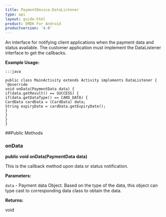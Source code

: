 ```yaml
---
title: PaymentDevice.DataListener
type: api
layout: guide.html
product: EMDK For Android
productversion: '4.0'
---
```



An interface for notifying client applications when the payment data and
 status available. The customer application must implement the
 DataListener interface to get the callbacks.
 
 

**Example Usage:**
	
	:::java
	
	public class MainActivity extends Activity implements DataListener {
	'@override
	void onData(PaymentData data) {
	if(data.getResult() == SUCCESS) {
	if(data.getDataType() == CARD_DATA) {
	CardData cardData = (CardData) data;
	String expiryDate = cardData.getExpiryDate();
	}
	}
	}
	}
	


##Public Methods

### onData

**public void onData(PaymentData data)**

This is the callback method upon data or status notification.

**Parameters:**

`data` - Payment data Object. Based on the type of the data, this
            object can type cast to corresponding data class to obtain
            the data.

**Returns:**

void












